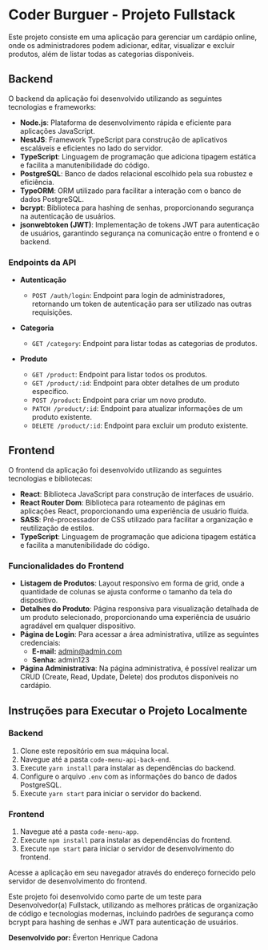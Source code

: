 # Coder Burguer - Projeto Fullstack

Este projeto consiste em uma aplicação para gerenciar um cardápio online, onde os administradores podem adicionar, editar, visualizar e excluir produtos, além de listar todas as categorias disponíveis.

## Backend

O backend da aplicação foi desenvolvido utilizando as seguintes tecnologias e frameworks:

- **Node.js**: Plataforma de desenvolvimento rápida e eficiente para aplicações JavaScript.
- **NestJS**: Framework TypeScript para construção de aplicativos escaláveis e eficientes no lado do servidor.
- **TypeScript**: Linguagem de programação que adiciona tipagem estática e facilita a manutenibilidade do código.
- **PostgreSQL**: Banco de dados relacional escolhido pela sua robustez e eficiência.
- **TypeORM**: ORM utilizado para facilitar a interação com o banco de dados PostgreSQL.
- **bcrypt**: Biblioteca para hashing de senhas, proporcionando segurança na autenticação de usuários.
- **jsonwebtoken (JWT)**: Implementação de tokens JWT para autenticação de usuários, garantindo segurança na comunicação entre o frontend e o backend.

### Endpoints da API

- **Autenticação**
  - `POST /auth/login`: Endpoint para login de administradores, retornando um token de autenticação para ser utilizado nas outras requisições.

- **Categoria**
  - `GET /category`: Endpoint para listar todas as categorias de produtos.

- **Produto**
  - `GET /product`: Endpoint para listar todos os produtos.
  - `GET /product/:id`: Endpoint para obter detalhes de um produto específico.
  - `POST /product`: Endpoint para criar um novo produto.
  - `PATCH /product/:id`: Endpoint para atualizar informações de um produto existente.
  - `DELETE /product/:id`: Endpoint para excluir um produto existente.

## Frontend

O frontend da aplicação foi desenvolvido utilizando as seguintes tecnologias e bibliotecas:

- **React**: Biblioteca JavaScript para construção de interfaces de usuário.
- **React Router Dom**: Biblioteca para roteamento de páginas em aplicações React, proporcionando uma experiência de usuário fluída.
- **SASS**: Pré-processador de CSS utilizado para facilitar a organização e reutilização de estilos.
- **TypeScript**: Linguagem de programação que adiciona tipagem estática e facilita a manutenibilidade do código.

### Funcionalidades do Frontend

- **Listagem de Produtos**: Layout responsivo em forma de grid, onde a quantidade de colunas se ajusta conforme o tamanho da tela do dispositivo.
- **Detalhes do Produto**: Página responsiva para visualização detalhada de um produto selecionado, proporcionando uma experiência de usuário agradável em qualquer dispositivo.
- **Página de Login**: Para acessar a área administrativa, utilize as seguintes credenciais:
  - **E-mail:** admin@admin.com
  - **Senha:** admin123
- **Página Administrativa**: Na página administrativa, é possível realizar um CRUD (Create, Read, Update, Delete) dos produtos disponíveis no cardápio.

## Instruções para Executar o Projeto Localmente

### Backend

1. Clone este repositório em sua máquina local.
2. Navegue até a pasta `code-menu-api-back-end`.
3. Execute `yarn install` para instalar as dependências do backend.
4. Configure o arquivo `.env` com as informações do banco de dados PostgreSQL.
5. Execute `yarn start` para iniciar o servidor do backend.

### Frontend

1. Navegue até a pasta `code-menu-app`.
2. Execute `npm install` para instalar as dependências do frontend.
3. Execute `npm start` para iniciar o servidor de desenvolvimento do frontend.

Acesse a aplicação em seu navegador através do endereço fornecido pelo servidor de desenvolvimento do frontend.

Este projeto foi desenvolvido como parte de um teste para Desenvolvedor(a) Fullstack, utilizando as melhores práticas de organização de código e tecnologias modernas, incluindo padrões de segurança como bcrypt para hashing de senhas e JWT para autenticação de usuários.

**Desenvolvido por:** Éverton Henrique Cadona
